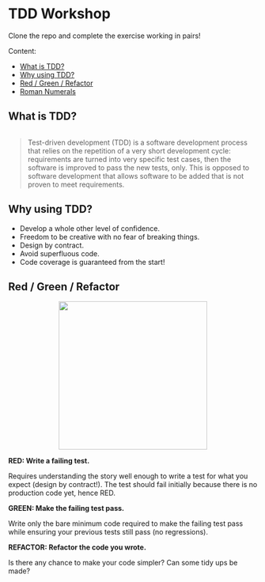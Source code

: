  # TDD Workshop

Clone the repo and complete the exercise working in pairs!

Content:
*   [What is TDD?](#what-is-tdd)
*   [Why using TDD?](#why-using-tdd)
*   [Red / Green / Refactor](#red-green-refactor)
*   [Roman Numerals](#roman-numerals)


## What is TDD?

<img src="https://cdn-images-1.medium.com/max/2400/1*W93Ke-ezhfWJ6cTbmCdaPQ.jpeg" alt="" />

> Test-driven development (TDD) is a software development process that relies on the repetition of a very short development cycle: requirements are turned into very specific test cases, then the software is improved to pass the new tests, only. This is opposed to software development that allows software to be added that is not proven to meet requirements.


## Why using TDD?

* Develop a whole other level of confidence.
* Freedom to be creative with no fear of breaking things.
* Design by contract.
* Avoid superfluous code.
* Code coverage is guaranteed from the start!


## Red / Green / Refactor 

<p align="center">
    <img src="http://www.barrygordon.co.uk/rediscovering-test-driven-development/img/red-green-refactor.png" alt="" width="300" align />
</p>

**RED: Write a failing test.**

Requires understanding the story well enough to write a test for what you expect (design by contract!). The test should fail initially because there is no production code yet, hence RED.


**GREEN: Make the failing test pass.**

Write only the bare minimum code required to make the failing test pass while ensuring your previous tests still pass (no regressions). 


**REFACTOR: Refactor the code you wrote.**

Is there any chance to make your code simpler? Can some tidy ups be made?
